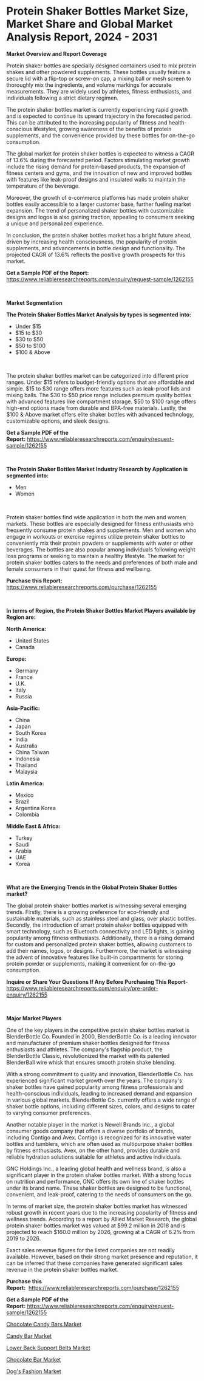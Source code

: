 <p><h1>Protein Shaker Bottles Market Size, Market Share and Global Market Analysis Report, 2024 - 2031</h1></p><p><strong>Market Overview and Report Coverage</strong></p>
<p><p>Protein shaker bottles are specially designed containers used to mix protein shakes and other powdered supplements. These bottles usually feature a secure lid with a flip-top or screw-on cap, a mixing ball or mesh screen to thoroughly mix the ingredients, and volume markings for accurate measurements. They are widely used by athletes, fitness enthusiasts, and individuals following a strict dietary regimen.</p><p>The protein shaker bottles market is currently experiencing rapid growth and is expected to continue its upward trajectory in the forecasted period. This can be attributed to the increasing popularity of fitness and health-conscious lifestyles, growing awareness of the benefits of protein supplements, and the convenience provided by these bottles for on-the-go consumption.</p><p>The global market for protein shaker bottles is expected to witness a CAGR of 13.6% during the forecasted period. Factors stimulating market growth include the rising demand for protein-based products, the expansion of fitness centers and gyms, and the innovation of new and improved bottles with features like leak-proof designs and insulated walls to maintain the temperature of the beverage.</p><p>Moreover, the growth of e-commerce platforms has made protein shaker bottles easily accessible to a larger customer base, further fueling market expansion. The trend of personalized shaker bottles with customizable designs and logos is also gaining traction, appealing to consumers seeking a unique and personalized experience.</p><p>In conclusion, the protein shaker bottles market has a bright future ahead, driven by increasing health consciousness, the popularity of protein supplements, and advancements in bottle design and functionality. The projected CAGR of 13.6% reflects the positive growth prospects for this market.</p></p>
<p><strong>Get a Sample PDF of the Report:</strong> <a href="https://www.reliableresearchreports.com/enquiry/request-sample/1262155">https://www.reliableresearchreports.com/enquiry/request-sample/1262155</a></p>
<p>&nbsp;</p>
<p><strong>Market Segmentation</strong></p>
<p><strong>The Protein Shaker Bottles Market Analysis by types is segmented into:</strong></p>
<p><ul><li>Under $15</li><li>$15 to $30</li><li>$30 to $50</li><li>$50 to $100</li><li>$100 & Above</li></ul></p>
<p>&nbsp;</p>
<p><p>The protein shaker bottles market can be categorized into different price ranges. Under $15 refers to budget-friendly options that are affordable and simple. $15 to $30 range offers more features such as leak-proof lids and mixing balls. The $30 to $50 price range includes premium quality bottles with advanced features like compartment storage. $50 to $100 range offers high-end options made from durable and BPA-free materials. Lastly, the $100 & Above market offers elite shaker bottles with advanced technology, customizable options, and sleek designs.</p></p>
<p><strong>Get a Sample PDF of the Report:</strong>&nbsp;<a href="https://www.reliableresearchreports.com/enquiry/request-sample/1262155">https://www.reliableresearchreports.com/enquiry/request-sample/1262155</a></p>
<p>&nbsp;</p>
<p><strong>The Protein Shaker Bottles Market Industry Research by Application is segmented into:</strong></p>
<p><ul><li>Men</li><li>Women</li></ul></p>
<p>&nbsp;</p>
<p><p>Protein shaker bottles find wide application in both the men and women markets. These bottles are especially designed for fitness enthusiasts who frequently consume protein shakes and supplements. Men and women who engage in workouts or exercise regimes utilize protein shaker bottles to conveniently mix their protein powders or supplements with water or other beverages. The bottles are also popular among individuals following weight loss programs or seeking to maintain a healthy lifestyle. The market for protein shaker bottles caters to the needs and preferences of both male and female consumers in their quest for fitness and wellbeing.</p></p>
<p><strong>Purchase this Report:</strong>&nbsp; <a href="https://www.reliableresearchreports.com/purchase/1262155">https://www.reliableresearchreports.com/purchase/1262155</a></p>
<p>&nbsp;</p>
<p><strong>In terms of Region, the Protein Shaker Bottles Market Players available by Region are:</strong></p>
<p>
    <p> <strong> North America: </strong>
        <ul>
            <li>United States</li>
            <li>Canada</li>
        </ul>
        </p> 
    <p> <strong> Europe: </strong>
        <ul>
            <li>Germany</li>
            <li>France</li>
            <li>U.K.</li>
            <li>Italy</li>
            <li>Russia</li>
        </ul>
        </p> 
    <p> <strong> Asia-Pacific: </strong>
        <ul>
            <li>China</li>
            <li>Japan</li>
            <li>South Korea</li>
            <li>India</li>
            <li>Australia</li>
            <li>China Taiwan</li>
            <li>Indonesia</li>
            <li>Thailand</li>
            <li>Malaysia</li>
        </ul>
        </p> 
    <p> <strong> Latin America: </strong>
        <ul>
            <li>Mexico</li>
            <li>Brazil</li>
            <li>Argentina Korea</li>
            <li>Colombia</li>
        </ul>
        </p> 
    <p> <strong> Middle East & Africa: </strong>
        <ul>
            <li>Turkey</li>
            <li>Saudi</li>
            <li>Arabia</li>
            <li>UAE</li>
            <li>Korea</li>
        </ul>
    </p>
    </p>
<p>&nbsp;</p>
<p><strong>What are the Emerging Trends in the Global Protein Shaker Bottles market?</strong></p>
<p><p>The global protein shaker bottles market is witnessing several emerging trends. Firstly, there is a growing preference for eco-friendly and sustainable materials, such as stainless steel and glass, over plastic bottles. Secondly, the introduction of smart protein shaker bottles equipped with smart technology, such as Bluetooth connectivity and LED lights, is gaining popularity among fitness enthusiasts. Additionally, there is a rising demand for custom and personalized protein shaker bottles, allowing customers to add their names, logos, or designs. Furthermore, the market is witnessing the advent of innovative features like built-in compartments for storing protein powder or supplements, making it convenient for on-the-go consumption.</p></p>
<p><strong>Inquire or Share Your Questions If Any Before Purchasing This Report</strong>- <a href="https://www.reliableresearchreports.com/enquiry/pre-order-enquiry/1262155">https://www.reliableresearchreports.com/enquiry/pre-order-enquiry/1262155</a></p>
<p>&nbsp;</p>
<p><strong>Major Market Players</strong></p>
<p><p>One of the key players in the competitive protein shaker bottles market is BlenderBottle Co. Founded in 2000, BlenderBottle Co. is a leading innovator and manufacturer of premium shaker bottles designed for fitness enthusiasts and athletes. The company's flagship product, the BlenderBottle Classic, revolutionized the market with its patented BlenderBall wire whisk that ensures smooth protein shake blending.</p><p>With a strong commitment to quality and innovation, BlenderBottle Co. has experienced significant market growth over the years. The company's shaker bottles have gained popularity among fitness professionals and health-conscious individuals, leading to increased demand and expansion in various global markets. BlenderBottle Co. currently offers a wide range of shaker bottle options, including different sizes, colors, and designs to cater to varying consumer preferences.</p><p>Another notable player in the market is Newell Brands Inc., a global consumer goods company that offers a diverse portfolio of brands, including Contigo and Avex. Contigo is recognized for its innovative water bottles and tumblers, which are often used as multipurpose shaker bottles by fitness enthusiasts. Avex, on the other hand, provides durable and reliable hydration solutions suitable for athletes and active individuals.</p><p>GNC Holdings Inc., a leading global health and wellness brand, is also a significant player in the protein shaker bottles market. With a strong focus on nutrition and performance, GNC offers its own line of shaker bottles under its brand name. These shaker bottles are designed to be functional, convenient, and leak-proof, catering to the needs of consumers on the go.</p><p>In terms of market size, the protein shaker bottles market has witnessed robust growth in recent years due to the increasing popularity of fitness and wellness trends. According to a report by Allied Market Research, the global protein shaker bottles market was valued at $99.2 million in 2018 and is projected to reach $160.0 million by 2026, growing at a CAGR of 6.2% from 2019 to 2026.</p><p>Exact sales revenue figures for the listed companies are not readily available. However, based on their strong market presence and reputation, it can be inferred that these companies have generated significant sales revenue in the protein shaker bottles market.</p></p>
<p><strong>Purchase this Report:</strong>&nbsp;&nbsp;<a href="https://www.reliableresearchreports.com/purchase/1262155">https://www.reliableresearchreports.com/purchase/1262155</a></p>
<p></p>
<p><strong>Get a Sample PDF of the Report:</strong>&nbsp;<a href="https://www.reliableresearchreports.com/enquiry/request-sample/1262155">https://www.reliableresearchreports.com/enquiry/request-sample/1262155</a></p>
<p><p><a href="https://github.com/aashishrp/Market-Research-Report-List-1/blob/main/chocolate-candy-bars-market.md">Chocolate Candy Bars Market</a></p><p><a href="https://github.com/aashishrp02/Market-Research-Report-List-1/blob/main/candy-bar-market.md">Candy Bar Market</a></p><p><a href="https://github.com/rahu1502/Market-Research-Report-List-2/blob/main/lower-back-support-belts-market.md">Lower Back Support Belts Market</a></p><p><a href="https://github.com/rahu1506/Market-Research-Report-List-2/blob/main/chocolate-bar-market.md">Chocolate Bar Market</a></p><p><a href="https://github.com/rahu1505/Market-Research-Report-List-2/blob/main/dogs-fashion-market.md">Dog's Fashion Market</a></p></p>